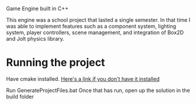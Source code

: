 Game Engine built in C++

This engine was a school project that lasted a single semester. In that time I was able to implement features such as a component system, lighting system, player controllers, scene management, and integration of Box2D and Jolt physics library.

# Running the project
Have cmake installed. [Here's a link if you don't have it installed](https://cmake.org/download/)

Run GenerateProjectFiles.bat
Once that has run, open up the solution in the build folder
